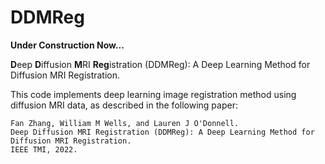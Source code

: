 # DDMReg

**Under Construction Now...**

**D**eep **D**iffusion **M**RI **Reg**istration (DDMReg): A Deep Learning Method for Diffusion MRI Registration. 

This code implements deep learning image registration method using diffusion MRI data, as described in the following paper:

    Fan Zhang, William M Wells, and Lauren J O'Donnell.
    Deep Diffusion MRI Registration (DDMReg): A Deep Learning Method for Diffusion MRI Registration.
    IEEE TMI, 2022. 
